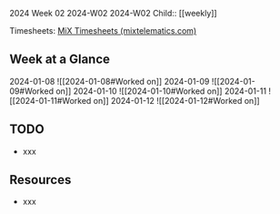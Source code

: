 2024 Week 02
2024-W02 2024-W02
Child:: [[weekly]]

Timesheets: [MiX Timesheets (mixtelematics.com)](http://timesheets.mixtelematics.com/MixTimesheetsUI/app/index.html#/TimeSheet)

## Week at a Glance

2024-01-08
![[2024-01-08#Worked on]]
2024-01-09
![[2024-01-09#Worked on]]
2024-01-10
![[2024-01-10#Worked on]]
2024-01-11
![[2024-01-11#Worked on]]
2024-01-12
![[2024-01-12#Worked on]]

## TODO

- xxx

## Resources

- xxx


